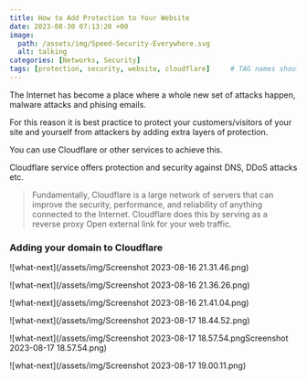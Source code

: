 ```yaml
---
title: How to Add Protection to Your Website
date: 2023-08-30 07:13:20 +00
image:
  path: /assets/img/Speed-Security-Everywhere.svg
  alt: talking
categories: [Networks, Security]
tags: [protection, security, website, cloudflare]     # TAG names should always be lowercase
---
```


The Internet has become a place where a whole new set of attacks happen, malware attacks and phising emails.

For this reason it is best practice to protect your customers/visitors of your site and yourself from attackers by adding extra layers of protection.

You can use Cloudflare or other services to achieve this.

Cloudflare service offers protection and security against DNS, DDoS attacks etc. 

> Fundamentally, Cloudflare is a large network of servers that can improve the security, performance, and reliability of anything connected to the Internet. Cloudflare does this by serving as a reverse proxy Open external link for your web traffic.

### Adding your domain to Cloudflare

![what-next](/assets/img/Screenshot 2023-08-16 21.31.46.png)

![what-next](/assets/img/Screenshot 2023-08-16 21.36.26.png)

![what-next](/assets/img/Screenshot 2023-08-16 21.41.04.png)

![what-next](/assets/img/Screenshot 2023-08-17 18.44.52.png)

![what-next](/assets/img/Screenshot 2023-08-17 18.57.54.pngScreenshot 2023-08-17 18.57.54.png)

![what-next](/assets/img/Screenshot 2023-08-17 19.00.11.png)





